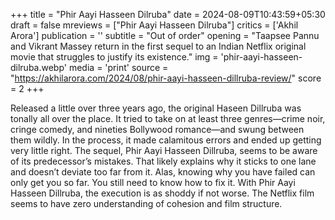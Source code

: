 +++
title = "Phir Aayi Hasseen Dilruba"
date = 2024-08-09T10:43:59+05:30
draft = false
mreviews = ["Phir Aayi Hasseen Dilruba"]
critics = ['Akhil Arora']
publication = ''
subtitle = "Out of order"
opening = "Taapsee Pannu and Vikrant Massey return in the first sequel to an Indian Netflix original movie that struggles to justify its existence."
img = 'phir-aayi-hasseen-dilruba.webp'
media = 'print'
source = "https://akhilarora.com/2024/08/phir-aayi-hasseen-dillruba-review/"
score = 2
+++

Released a little over three years ago, the original Haseen Dillruba was tonally all over the place. It tried to take on at least three genres—crime noir, cringe comedy, and nineties Bollywood romance—and swung between them wildly. In the process, it made calamitous errors and ended up getting very little right. The sequel, Phir Aayi Hasseen Dillruba, seems to be aware of its predecessor’s mistakes. That likely explains why it sticks to one lane and doesn’t deviate too far from it. Alas, knowing why you have failed can only get you so far. You still need to know how to fix it. With Phir Aayi Hasseen Dillruba, the execution is as shoddy if not worse. The Netflix film seems to have zero understanding of cohesion and film structure.

